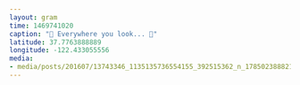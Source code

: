 ```yaml
---
layout: gram
time: 1469741020
caption: "🎵 Everywhere you look... 🎵"
latitude: 37.7763888889
longitude: -122.433055556
media:
- media/posts/201607/13743346_1135135736554155_392515362_n_17850238882115845.jpg
---
```

